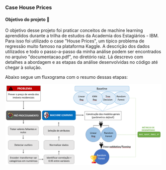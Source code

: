 ### Case House Prices

####  Objetivo do projeto :dart: 
O objetivo desse projeto foi praticar conceitos de machine learning aprendidos durante a trilha de estudos da Academia dos Estagiários - IBM. Para isso foi utilizado o case "House Prices", um típico problema de regressão muito famoso na plataforma Kaggle. A descrição dos dados utilizados e todo o passo-a-passo da minha análise podem ser encontrados no arquivo "documentacao.pdf", no diretório raiz. Lá descrevo com detalhes a abordagem e as etapas da análise desenvolvidas no código até chegar à solução.


Abaixo segue um fluxograma com o resumo dessas etapas:


<img src="/assets/flowchart_img.png"/>
